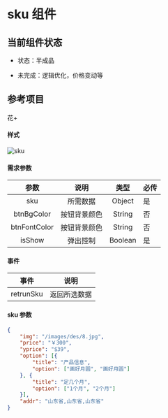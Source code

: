 # sku 组件
## 当前组件状态

- 状态：半成品

- 未完成：逻辑优化，价格变动等

## 参考项目 

花+

#### 样式

![sku](https://raw.githubusercontent.com/SevenDreamYang/individual_Component_Warehouse/master/wechat/wechat-img-macdown/sku1.png)

#### 需求参数

|     参数     |     说明     |  类型   | 必传 |
| :----------: | :----------: | :-----: | ---- |
|     sku      |   所需数据   | Object  | 是   |
|  btnBgColor  | 按钮背景颜色 | String  | 否   |
| btnFontColor | 按钮背景颜色 | String  | 否   |
|    isShow    |   弹出控制   | Boolean | 是   |

#### 事件

| 事件      | 说明         |
| --------- | ------------ |
| retrunSku | 返回所选数据 |



#### sku 参数

```json
{
	"img": "/images/des/8.jpg",
	"price": "￥300",
	"yprice": "$39",
	"option": [{
		"title": "产品信息",
		"option": ["画好月圆", "画好月圆"]
	}, {
		"title": "定几个月",
		"option": ["1个月", "2个月"]
	}],
	"addr": "山东省,山东省,山东省"
}
```

